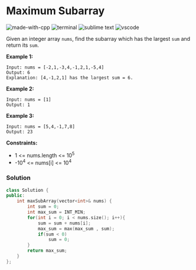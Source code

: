 # Maximum Subarray
![made-with-cpp](https://img.shields.io/badge/Made%20with-C++-007396.svg)
![terminal](https://img.shields.io/badge/Windows%20Terminal-4D4D4D?logo=windows%20terminal&logoColor=white)
![sublime text](https://img.shields.io/badge/Sublime_Text-%23575757.svg?logo=sublime-text&logoColor=important)
![vscode](https://img.shields.io/badge/Visual_Studio_Code-0078D4?logo=visual%20studio%20code&logoColor=white)

Given an integer array `nums`, find the subarray which has the largest `sum` and return its `sum`.

__Example 1:__
```
Input: nums = [-2,1,-3,4,-1,2,1,-5,4]
Output: 6
Explanation: [4,-1,2,1] has the largest sum = 6.
```
__Example 2:__
```
Input: nums = [1]
Output: 1
```
__Example 3:__
```
Input: nums = [5,4,-1,7,8]
Output: 23
```

__Constraints:__
- 1 <= nums.length <= 10<sup>5</sup>
- -10<sup>4</sup> <= nums[i] <= 10<sup>4</sup>

### Solution
```cpp
class Solution {
public:
    int maxSubArray(vector<int>& nums) {
        int sum = 0;
        int max_sum = INT_MIN;
        for(int i = 0; i < nums.size(); i++){
            sum = sum + nums[i];
            max_sum = max(max_sum , sum);
            if(sum < 0)
                sum = 0;
        }
        return max_sum;
    }
};
```